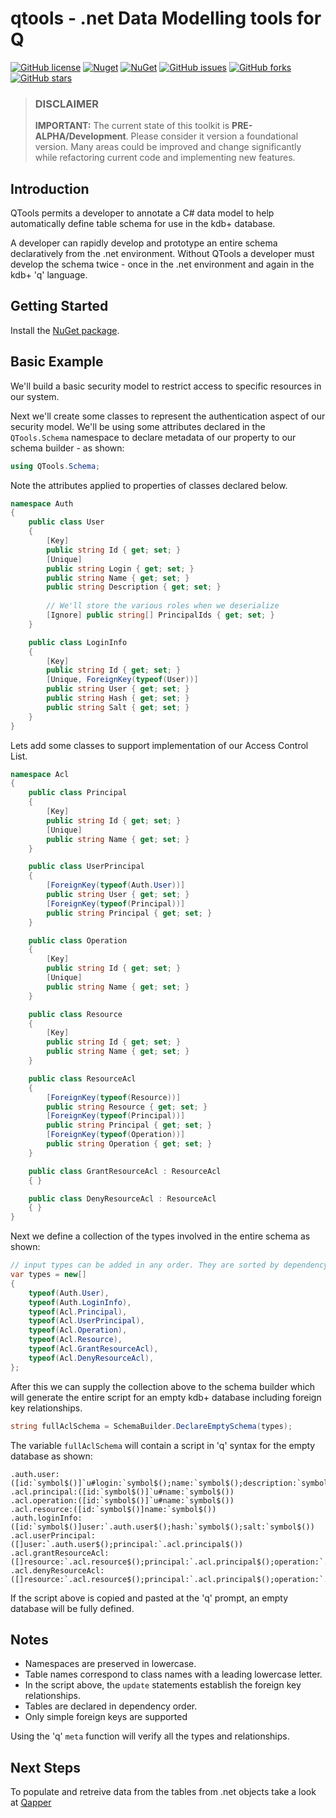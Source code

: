 # qtools - .net Data Modelling tools for Q
[![GitHub license](https://img.shields.io/badge/license-LGPL%20v3-blue.svg)](https://github.com/machonky/qtools/blob/master/LICENSE)
[![Nuget](https://img.shields.io/nuget/v/QTools.svg)](https://www.nuget.org/packages/qtools)
[![NuGet](https://img.shields.io/nuget/dt/QTools.svg)](https://www.nuget.org/packages/qtools)
[![GitHub issues](https://img.shields.io/github/issues/machonky/Qtools.svg)](https://github.com/machonky/QTools/issues)
[![GitHub forks](https://img.shields.io/github/forks/machonky/QTools.svg?style=social&label=Fork)](https://github.com/machonky/QTools/network)
[![GitHub stars](https://img.shields.io/github/stars/machonky/QTools.svg?style=social&label=Star)](https://github.com/machonky/QTools/stargazers)

> ### DISCLAIMER
> **IMPORTANT:** The current state of this toolkit is **PRE-ALPHA/Development**. Please consider it version a foundational version. Many areas could be improved and change significantly while refactoring current code and implementing new features. 

## Introduction
QTools permits a developer to annotate a C# data model to help automatically define table schema for use in the kdb+ database. 

A developer can rapidly develop and prototype an entire schema declaratively from the .net environment. Without QTools a developer must develop the schema twice - once in the .net environment and again in the kdb+ 'q' language.

## Getting Started
Install the [NuGet package](https://www.nuget.org/packages/qtools).

## Basic Example

We'll build a basic security model to restrict access to specific resources in our system.

Next we'll create some classes to represent the authentication aspect of our security model. We'll be using some attributes declared in the ```QTools.Schema``` namespace to declare metadata of our property to our schema builder - as shown:

```cs
using QTools.Schema;
```

Note the attributes applied to properties of classes declared below.

```cs
namespace Auth
{
    public class User
    {
        [Key]
        public string Id { get; set; }
        [Unique]
        public string Login { get; set; }
        public string Name { get; set; }
        public string Description { get; set; }
	
        // We'll store the various roles when we deserialize
        [Ignore] public string[] PrincipalIds { get; set; }	
    }

    public class LoginInfo
    {
        [Key]
        public string Id { get; set; }
        [Unique, ForeignKey(typeof(User))]
        public string User { get; set; }
        public string Hash { get; set; }
        public string Salt { get; set; }
    }
}
```

Lets add some classes to support implementation of our Access Control List.

```cs
namespace Acl
{
    public class Principal
    {
        [Key]
        public string Id { get; set; }
        [Unique]
        public string Name { get; set; }
    }

    public class UserPrincipal
    {
        [ForeignKey(typeof(Auth.User))]
        public string User { get; set; }
        [ForeignKey(typeof(Principal))]
        public string Principal { get; set; }
    }

    public class Operation
    {
        [Key]
        public string Id { get; set; }
        [Unique]
        public string Name { get; set; }
    }

    public class Resource
    {
        [Key]
        public string Id { get; set; }
        public string Name { get; set; }
    }

    public class ResourceAcl
    {
        [ForeignKey(typeof(Resource))]
        public string Resource { get; set; }
        [ForeignKey(typeof(Principal))]
        public string Principal { get; set; }
        [ForeignKey(typeof(Operation))]
        public string Operation { get; set; }
    }

    public class GrantResourceAcl : ResourceAcl
    { }

    public class DenyResourceAcl : ResourceAcl
    { }
}
```

Next we define a collection of the types involved in the entire schema as shown:
```cs
// input types can be added in any order. They are sorted by dependency later
var types = new[] 
{
	typeof(Auth.User),
	typeof(Auth.LoginInfo),
	typeof(Acl.Principal),
	typeof(Acl.UserPrincipal),
	typeof(Acl.Operation),
	typeof(Acl.Resource),
	typeof(Acl.GrantResourceAcl),
	typeof(Acl.DenyResourceAcl),
};
```

After this we can supply the collection above to the schema builder which will generate the entire script for an empty kdb+ database including foreign key relationships.

```cs
string fullAclSchema = SchemaBuilder.DeclareEmptySchema(types);
```

The variable ```fullAclSchema``` will contain a script in 'q' syntax for the empty database as shown:

```
.auth.user:([id:`symbol$()]`u#login:`symbol$();name:`symbol$();description:`symbol$())
.acl.principal:([id:`symbol$()]`u#name:`symbol$())
.acl.operation:([id:`symbol$()]`u#name:`symbol$())
.acl.resource:([id:`symbol$()]name:`symbol$())
.auth.loginInfo:([id:`symbol$()]user:`.auth.user$();hash:`symbol$();salt:`symbol$())
.acl.userPrincipal:([]user:`.auth.user$();principal:`.acl.principal$())
.acl.grantResourceAcl:([]resource:`.acl.resource$();principal:`.acl.principal$();operation:`.acl.operation$())
.acl.denyResourceAcl:([]resource:`.acl.resource$();principal:`.acl.principal$();operation:`.acl.operation$())
```

If the script above is copied and pasted at the 'q' prompt, an empty database will be fully defined.

## Notes
- Namespaces are preserved in lowercase. 
- Table names correspond to class names with a leading lowercase letter.
- In the script above, the ```update``` statements establish the foreign key relationships.
- Tables are declared in dependency order.
- Only simple foreign keys are supported

Using the 'q' ```meta``` function will verify all the types and relationships.

## Next Steps

To populate and retreive data from the tables from .net objects take a look at [Qapper](https://github.com/machonky/Qapper)
